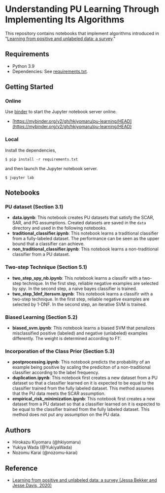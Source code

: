 # Understanding PU Learning Through Implementing Its Algorithms

This repository contains notebooks that implement algorithms introduced in "[Learning from positive and unlabeled data: a survey](https://arxiv.org/abs/1811.04820)."

## Requirements

- Python 3.9
- Dependencies: See [requirements.txt](./requirements.txt).

## Getting Started

### Online

Use [binder](https://mybinder.org/) to start the Jupyter notebook server online.

- [https://mybinder.org/v2/gh/hkiyomaru/pu-learning/HEAD](https://mybinder.org/v2/gh/hkiyomaru/pu-learning/HEAD)

### Local

Install the dependencies,

```
$ pip install -r requirements.txt
```

and then launch the Jupyter notebook server.

```
$ jupyter lab
```

## Notebooks

### PU dataset (Section 3.1)

- **data.ipynb**: This notebook creates PU datasets that satisfy the SCAR, SAR, and PG assumptions. Created datasets are saved in the `data` directory and used in the following notebooks.
- **traditional_classifier.ipynb**: This notebook learns a traditional classifier from a fully-labeled dataset. The performance can be seen as the upper bound that a classifier can achieve.
- **non_traditional_classifier.ipynb**: This notebook learns a non-traditional classifier from a PU dataset.

### Two-step Technique (Section 5.1)

- **two_step_spy_nb.ipynb**: This notebook learns a classifir with a two-step technique. In the first step, reliable negative examples are selected by *spy*. In the second step, a naive bayes classifier is trained.
- **two_step_1dnf_itersvm.ipynb**: This notebook learns a classifir with a two-step technique. In the first step, reliable negative examples are selected by 1-DNF. In the second step, an iterative SVM is trained.

### Biased Learning (Section 5.2)

- **biased_svm.ipynb**: This notebook learns a biased SVM that penalizes misclassified positive (labeled) and negative (unlabeled) examples differently. The weight is determined according to F1'.

### Incorporation of the Class Prior (Section 5.3)

- **postprocessing.ipynb**: This notebook predicts the probability of an example being positive by scaling the prediciton of a non-traditional classifier according to the label frequency.
- **duplication.ipynb**: This notebook first creates a new dataset from a PU dataset so that a classifier learned on it is expected to be equal to the classifier trained from the fully labeled dataset. This method assumes that the PU data meets the SCAR assumption.
- **empirical_risk_minimization.ipynb**: This notebook first creates a new dataset from a PU dataset so that a classifier learned on it is expected to be equal to the classifier trained from the fully labeled dataset. This method does not put any assumption on the PU data.

## Authors

- Hirokazu Kiyomaru (@hkiyomaru)
- Yukiya Wada (@YukiyaWada)
- Nozomu Karai (@nozomu-karai)

## Reference

- [Learning from positive and unlabeled data: a survey (Jessa Bekker and Jesse Davis, 2020)](https://arxiv.org/abs/1811.04820)
